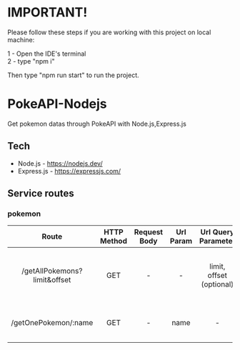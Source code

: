 # IMPORTANT!

Please follow these steps if you are working with this project on local machine:

1 - Open the IDE's terminal <br>
2 - type "npm i"

Then type "npm run start" to run the project. 

# PokeAPI-Nodejs

Get pokemon datas through PokeAPI with Node.js,Express.js



## Tech

- Node.js - https://nodejs.dev/
- Express.js - https://expressjs.com/


## Service routes

### pokemon


| Route | HTTP Method | Request Body | Url Param | Url Query Parameter | Description |
| :-------------: | :-------------: | :-----: | :-----: | :-----: | :-------------: |
| /getAllPokemons?limit&offset | GET | - | - | limit, offset (optional) | Get pokemons with paginated. Default limit is 20 | 
| /getOnePokemon/:name | GET | - | name | - | Get pokemon detail by name |
